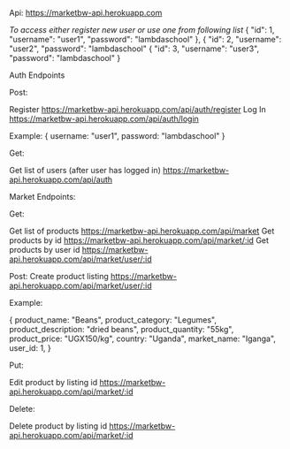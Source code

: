 Api: https://marketbw-api.herokuapp.com

_To access either register new user or use one from following list_
{
"id": 1,
"username": "user1",
"password": "lambdaschool"
},
{
"id": 2,
"username": "user2",
"password": "lambdaschool"
{
"id": 3,
"username": "user3",
"password": "lambdaschool"
}

Auth Endpoints

Post:

Register https://marketbw-api.herokuapp.com/api/auth/register
Log In https://marketbw-api.herokuapp.com/api/auth/login

Example:
{ username: "user1", password: "lambdaschool" }

Get:

Get list of users (after user has logged in) https://marketbw-api.herokuapp.com/api/auth

Market Endpoints:

Get:

Get list of products https://marketbw-api.herokuapp.com/api/market
Get products by id https://marketbw-api.herokuapp.com/api/market/:id
Get products by user id https://marketbw-api.herokuapp.com/api/market/user/:id

Post:
Create product listing https://marketbw-api.herokuapp.com/api/market/user/:id

Example:

{
product_name: "Beans",
product_category: "Legumes",
product_description: "dried beans",
product_quantity: "55kg",
product_price: "UGX150/kg",
country: "Uganda",
market_name: "Iganga",
user_id: 1,
}

Put:

Edit product by listing id https://marketbw-api.herokuapp.com/api/market/:id

Delete:

Delete product by listing id https://marketbw-api.herokuapp.com/api/market/:id

